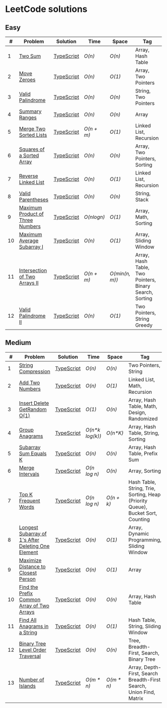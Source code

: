 # LeetCode solutions

## Easy

| #   | Problem                                                                                             | Solution                                                                                                            | Time       | Space          | Tag                                                     |
| --- | --------------------------------------------------------------------------------------------------- | ------------------------------------------------------------------------------------------------------------------- | ---------- | -------------- | ------------------------------------------------------- |
| 1   | [Two Sum](https://leetcode.com/problems/two-sum/)                                                   | [TypeScript](https://github.com/sandrig/leetcode/blob/master/typescript/src/twoSum/README.md)                       | _O(n)_     | _O(n)_         | Array, Hash Table                                       |
| 2   | [Move Zeroes](https://leetcode.com/problems/move-zeroes/)                                           | [TypeScript](https://github.com/sandrig/leetcode/blob/master/typescript/src/moveZeroes/README.md)                   | _O(n)_     | _O(1)_         | Array, Two Pointers                                     |
| 3   | [Valid Palindrome](https://leetcode.com/problems/valid-palindrome/)                                 | [TypeScript](https://github.com/sandrig/leetcode/blob/master/typescript/src/validPalindrome/README.md)              | _O(n)_     | _O(n)_         | String, Two Pointers                                    |
| 4   | [Summary Ranges](https://leetcode.com/problems/summary-ranges/)                                     | [TypeScript](https://github.com/sandrig/leetcode/blob/master/typescript/src/summaryRanges/README.md)                | _O(n)_     | _O(n)_         | Array                                                   |
| 5   | [Merge Two Sorted Lists](https://leetcode.com/problems/merge-two-sorted-lists/)                     | [TypeScript](https://github.com/sandrig/leetcode/blob/master/typescript/src/mergeTwoSortedLists/README.md)          | _O(n + m)_ | _O(1)_         | Linked List, Recursion                                  |
| 6   | [Squares of a Sorted Array](https://leetcode.com/problems/squares-of-a-sorted-array/)               | [TypeScript](https://github.com/sandrig/leetcode/blob/master/typescript/src/squaresOfaSortedArray/README.md)        | _O(n)_     | _O(n)_         | Array, Two Pointers, Sorting                            |
| 7   | [Reverse Linked List](https://leetcode.com/problems/reverse-linked-list/)                           | [TypeScript](https://github.com/sandrig/leetcode/blob/master/typescript/src/reverseLinkedList/README.md)            | _O(n)_     | _O(1)_         | Linked List, Recursion                                  |
| 8   | [Valid Parentheses](https://leetcode.com/problems/valid-parentheses/)                               | [TypeScript](https://github.com/sandrig/leetcode/blob/master/typescript/src/validParentheses/README.md)             | _O(n)_     | _O(n)_         | String, Stack                                           |
| 9   | [Maximum Product of Three Numbers](https://leetcode.com/problems/maximum-product-of-three-numbers/) | [TypeScript](https://github.com/sandrig/leetcode/blob/master/typescript/src/maximumProductofThreeNumbers/README.md) | _O(nlogn)_ | _O(1)_         | Array, Math, Sorting                                    |
| 10  | [Maximum Average Subarray I](https://leetcode.com/problems/maximum-average-subarray-i/)             | [TypeScript](https://github.com/sandrig/leetcode/blob/master/typescript/src/maximumAverageSubarrayI/README.md)      | _O(n)_     | _O(1)_         | Array, Sliding Window                                   |
| 11  | [Intersection of Two Arrays II](https://leetcode.com/problems/intersection-of-two-arrays-ii/)       | [TypeScript](https://github.com/sandrig/leetcode/blob/master/typescript/src/intersectionOfTwoArraysII/README.md)    | _O(n + m)_ | _O(min(n, m))_ | Array, Hash Table, Two Pointers, Binary Search, Sorting |
| 12  | [Valid Palindrome II](https://leetcode.com/problems/valid-palindrome-ii/)                           | [TypeScript](https://github.com/sandrig/leetcode/blob/master/typescript/src/validPalindromeII/README.md)            | _O(n)_     | _O(1)_         | Two Pointers, String Greedy                             |

## Medium

| #   | Problem                                                                                                                                | Solution                                                                                                                          | Time             | Space       | Tag                                                                             |
| --- | -------------------------------------------------------------------------------------------------------------------------------------- | --------------------------------------------------------------------------------------------------------------------------------- | ---------------- | ----------- | ------------------------------------------------------------------------------- |
| 1   | [String Compression](https://leetcode.com/problems/string-compression/)                                                                | [TypeScript](https://github.com/sandrig/leetcode/blob/master/typescript/src/stringCompression/README.md)                          | _O(n)_           | _O(n)_      | Two Pointers, String                                                            |
| 2   | [Add Two Numbers](https://leetcode.com/problems/add-two-numbers/)                                                                      | [TypeScript](https://github.com/sandrig/leetcode/blob/master/typescript/src/addTwoNumbers/README.md)                              | _O(n)_           | _O(1)_      | Linked List, Math, Recursion                                                    |
| 3   | [Insert Delete GetRandom O(1)](https://leetcode.com/problems/insert-delete-getrandom-o1/)                                              | [TypeScript](https://github.com/sandrig/leetcode/blob/master/typescript/src/insertDeleteGetRandom/README.md)                      | _O(1)_           | _O(n)_      | Array, Hash Table, Math, Design, Randomized                                     |
| 4   | [Group Anagrams](https://leetcode.com/problems/group-anagrams/)                                                                        | [TypeScript](https://github.com/sandrig/leetcode/blob/master/typescript/src/groupAnagrams/README.md)                              | _O(n\*k log(k))_ | _O(n\*K)_   | Array, Hash Table, String, Sorting                                              |
| 5   | [Subarray Sum Equals K](https://leetcode.com/problems/subarray-sum-equals-k/)                                                          | [TypeScript](https://github.com/sandrig/leetcode/blob/master/typescript/src/subarraySumEqualsK/README.md)                         | _O(n)_           | _O(n)_      | Array, Hash Table, Prefix Sum                                                   |
| 6   | [Merge Intervals](https://leetcode.com/problems/merge-intervals/)                                                                      | [TypeScript](https://github.com/sandrig/leetcode/blob/master/typescript/src/mergeIntervals/README.md)                             | _O(n log n)_     | _O(n)_      | Array, Sorting                                                                  |
| 7   | [Top K Frequent Words](https://leetcode.com/problems/top-k-frequent-words/)                                                            | [TypeScript](https://github.com/sandrig/leetcode/blob/master/typescript/src/topkFrequentWords/README.md)                          | _O(n log n)_     | _O(n + k)_  | Hash Table, String, Trie, Sorting, Heap (Priority Queue), Bucket Sort, Counting |
| 8   | [Longest Subarray of 1's After Deleting One Element](https://leetcode.com/problems/longest-subarray-of-1s-after-deleting-one-element/) | [TypeScript](https://github.com/sandrig/leetcode/blob/master/typescript/src/longestSubarrayof1sAfterDeletingOneElement/README.md) | _O(n)_           | _O(1)_      | Array, Dynamic Programming, Sliding Window                                      |
| 9   | [Maximize Distance to Closest Person](https://leetcode.com/problems/maximize-distance-to-closest-person/)                              | [TypeScript](https://github.com/sandrig/leetcode/blob/master/typescript/src/maximizeDistanceToClosestPerson/README.md)            | _O(n)_           | _O(1)_      | Array                                                                           |
| 10  | [Find the Prefix Common Array of Two Arrays](https://leetcode.com/problems/find-the-prefix-common-array-of-two-arrays/)                | [TypeScript](https://github.com/sandrig/leetcode/blob/master/typescript/src/findThePrefixCommonArrayOfTwoArrays/README.md)        | _O(n)_           | _O(n)_      | Array, Hash Table                                                               |
| 11  | [Find All Anagrams in a String](https://leetcode.com/problems/find-all-anagrams-in-a-string/)                                          | [TypeScript](https://github.com/sandrig/leetcode/blob/master/typescript/src/findAllAnagramsInaString/README.md)                   | _O(n)_           | _O(1)_      | Hash Table, String, Sliding Window                                              |
| 12  | [Binary Tree Level Order Traversal](https://leetcode.com/problems/binary-tree-level-order-traversal/)                                  | [TypeScript](https://github.com/sandrig/leetcode/blob/master/typescript/src/binaryTreeLevelOrderTraversal/README.md)              | _O(n)_           | _O(n)_      | Tree, Breadth-First, Search, Binary Tree                                        |
| 13  | [Number of Islands](https://leetcode.com/problems/number-of-islands/)                                                                  | [TypeScript](https://github.com/sandrig/leetcode/blob/master/typescript/src/numberOfIslands/README.md)                            | _O(m \* n)_      | _O(m \* n)_ | Array, Depth-First, Search Breadth-First Search, Union Find, Matrix             |
